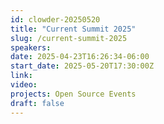 ```yaml
---
id: clowder-20250520
title: "Current Summit 2025"
slug: /current-summit-2025
speakers:
date: 2025-04-23T16:26:34-06:00
start_date: 2025-05-20T17:30:00Z
link:  
video: 
projects: Open Source Events
draft: false
---
```


